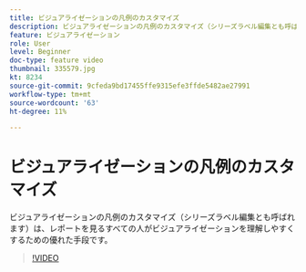 ```yaml
---
title: ビジュアライゼーションの凡例のカスタマイズ
description: ビジュアライゼーションの凡例のカスタマイズ（シリーズラベル編集とも呼ばれます）は、レポートを見るすべての人がビジュアライゼーションを理解しやすくするための優れた手段です。
feature: ビジュアライゼーション
role: User
level: Beginner
doc-type: feature video
thumbnail: 335579.jpg
kt: 8234
source-git-commit: 9cfeda9bd17455ffe9315efe3ffde5482ae27991
workflow-type: tm+mt
source-wordcount: '63'
ht-degree: 11%

---
```



# ビジュアライゼーションの凡例のカスタマイズ

ビジュアライゼーションの凡例のカスタマイズ（シリーズラベル編集とも呼ばれます）は、レポートを見るすべての人がビジュアライゼーションを理解しやすくするための優れた手段です。

>[!VIDEO](https://video.tv.adobe.com/v/335579/?quality=12&learn=on)
